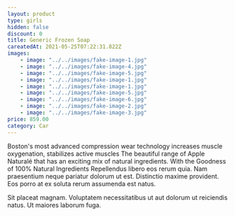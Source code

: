 ```yaml
---
layout: product
type: girls
hidden: false
discount: 0
title: Generic Frozen Soap
careatedAt: 2021-05-25T07:22:31.822Z
images:
    - image: "../../images/fake-image-1.jpg"
    - image: "../../images/fake-image-4.jpg"
    - image: "../../images/fake-image-5.jpg"
    - image: "../../images/fake-image-1.jpg"
    - image: "../../images/fake-image-1.jpg"
    - image: "../../images/fake-image-5.jpg"
    - image: "../../images/fake-image-6.jpg"
    - image: "../../images/fake-image-2.jpg"
    - image: "../../images/fake-image-3.jpg"
price: 859.00
category: Car
---
```

Boston's most advanced compression wear technology increases muscle oxygenation, stabilizes active muscles
The beautiful range of Apple Naturalé that has an exciting mix of natural ingredients. With the Goodness of 100% Natural Ingredients
Repellendus libero eos rerum quia. Nam praesentium neque pariatur dolorum ut est. Distinctio maxime provident. Eos porro at ex soluta rerum assumenda est natus.
 Sit placeat magnam. Voluptatem necessitatibus ut aut dolorum ut reiciendis natus. Ut maiores laborum fuga.
